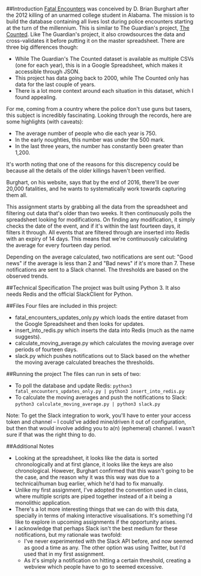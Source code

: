 ##Introduction
[Fatal Encounters](http://www.fatalencounters.org) was conceived by D. Brian Burghart after the 2012 killing of an unarmed college student in Alabama. The mission is to build the database containing all lives lost during police encounters starting at the turn of the millennium. This is similar to The Guardian's project, [The Counted](http://www.theguardian.com/us-news/2015/oct/06/suicide-by-cop-the-counted). Like The Guardian's project, it also crowdsources the data and cross-validates it before putting it on the master spreadsheet. There are three big differences though:

- While The Guardian's The Counted dataset is available as multiple CSVs (one for each year), this is in a Google Spreadsheet, which makes it accessible through JSON. 
- This project has data going back to 2000, while The Counted only has data for the last couple of years. 
- There is a lot more context around each situation in this dataset, which I found appealing. 

For me, coming from a country where the police don't use guns but tasers, this subject is incredibly fascinating. Looking through the records, here are some highlights (with caveats): 
- The average number of people who die each year is 750. 
- In the early noughties, this number was under the 500 mark. 
- In the last three years, the number has constantly been greater than 1,200. 

It's worth noting that one of the reasons for this discrepency could be because all the details of the older killings haven't been verified. 

Burghart, on his website, says that by the end of 2016, there'll be over 20,000 fatalities, and he wants to systematically work towards capturing them all. 

This assignment starts by grabbing all the data from the spreadsheet and filtering out data that's older than two weeks. It then continuously polls the spreadsheet looking for modifications. On finding any modification, it simply checks the date of the event, and if it's within the last fourteen days, it filters it through. All events that are filtered through are inserted into Redis with an expiry of 14 days. This means that we're continuously calculating the average for every fourteen day period. 

Depending on the average calculated, two notifications are sent out: "Good news" if the average is less than 2 and "Bad news" if it's more than 7. These notifications are sent to a Slack channel. The thresholds are based on the observed trends. 

##Technical Specification 
The project was built using Python 3. 
It also needs Redis and the official SlackClient for Python.

##Files 
Four files are included in this project:
- fatal_encounters_updates_only.py which loads the entire dataset from the Google Spreadsheet and then looks for updates. 
- insert_into_redis.py which inserts the data into Redis (much as the name suggests). 
- calculate_moving_average.py which calculates the moving average over periods of fourteen days. 
- slack.py which pushes notifications out to Slack based on the whether the moving average calculated breaches the thresholds. 

##Running the project
The files can run in sets of two: 
- To poll the database and update Redis:
`python3 fatal_encounters_updates_only.py | python3 insert_into_redis.py`
- To calculate the moving averages and push the notifications to Slack: 
`python3 calculate_moving_average.py | python3 slack.py`

Note: To get the Slack integration to work, you'll have to enter your access token and channel – I could've added mine/driven it out of configuration, but then that would involve adding you to a(n) (ephemeral) channel. I wasn't sure if that was the right thing to do. 

##Additional Notes
- Looking at the spreadsheet, it looks like the data is sorted chronologically and at first glance, it looks like the keys are also chronological. However, Burghart confirmed that this wasn't going to be the case, and the reason why it was this way was due to a technical/human bug earlier, which he'd had to fix manually. 
- Unlike my first assignment, I've adopted the convention used in class, where multiple scripts are piped together instead of a it being a monolithic application. 
- There's a lot more interesting things that we can do with this data, specially in terms of making interactive visualisations. It's something I'd like to explore in upcoming assignments if the opportunity arises. 
- I acknowledge that perhaps Slack isn't the best medium for these notifications, but my rationale was twofold:
  - I've never experimented with the Slack API before, and now seemed as good a time as any. The other option was using Twitter, but I'd used that in my first assignment. 
  - As it's simply a notification on hitting a certain threshold, creating a webview which people have to go to seemed excessive. 
